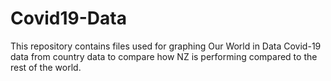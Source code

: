 # Covid19-Data

This repository contains files used for graphing Our World in Data Covid-19 data from country data to compare how NZ is performing compared to the rest of the world. 